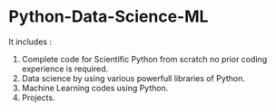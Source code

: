 # Python-Data-Science-ML
 It includes :
 1. Complete code for Scientific Python from scratch no prior coding experience is required.
 2. Data science by using various powerfull libraries of Python.
 3. Machine Learning codes using Python.
 4. Projects.
